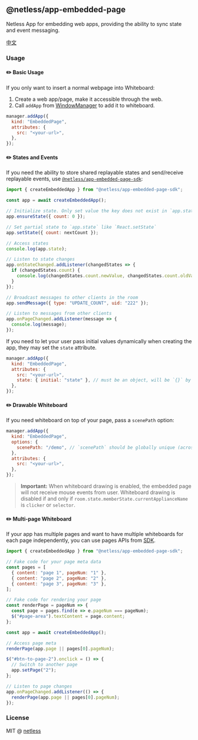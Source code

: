 ## @netless/app-embedded-page

Netless App for embedding web apps, providing the ability to sync state and event messaging.

[中文](./README-zh.md)

### Usage

#### ✏️ Basic Usage

If you only want to insert a normal webpage into Whiteboard:

1. Create a web app/page, make it accessible through the web.
2. Call `addApp` from [WindowManager](https://github.com/netless-io/window-manager) to add it to whiteboard.

```js
manager.addApp({
  kind: "EmbeddedPage",
  attributes: {
    src: "<your-url>",
  },
});
```

#### ✏️ States and Events

If you need the ability to store shared replayable states and send/receive replayable events, use [`@netless/app-embedded-page-sdk`](https://github.com/netless-io/netless-app/tree/master/packages/app-embedded-page-sdk):

```js
import { createEmbeddedApp } from "@netless/app-embedded-page-sdk";

const app = await createEmbeddedApp();

// Initialize state. Only set value the key does not exist in `app.state`
app.ensureState({ count: 0 });

// Set partial state to `app.state` like `React.setState`
app.setState({ count: nextCount });

// Access states
console.log(app.state);

// Listen to state changes
app.onStateChanged.addListener(changedStates => {
  if (changedStates.count) {
    console.log(changedStates.count.newValue, changedStates.count.oldValue);
  }
});

// Broadcast messages to other clients in the room
app.sendMessage({ type: "UPDATE_COUNT", uid: "222" });

// Listen to messages from other clients
app.onPageChanged.addListener(message => {
  console.log(message);
});
```

If you need to let your user pass initial values dynamically when creating the app, they may set the `state` attribute.

```js
manager.addApp({
  kind: "EmbeddedPage",
  attributes: {
    src: "<your-url>",
    state: { initial: "state" }, // must be an object, will be `{}` by default
  },
});
```

#### ✏️ Drawable Whiteboard

If you need whiteboard on top of your page, pass a `scenePath` option:

```js
manager.addApp({
  kind: "EmbeddedPage",
  options: {
    scenePath: "/demo", // `scenePath` should be globally unique (across apps).
  },
  attributes: {
    src: "<your-url>",
  },
});
```

> **Important:** When whiteboard drawing is enabled, the embedded page will not receive mouse events from user. Whiteboard drawing is disabled if and only if `room.state.memberState.currentApplianceName` is `clicker` or `selector`.

#### ✏️ Multi-page Whiteboard

If your app has multiple pages and want to have multiple whiteboards for each page independently, you can use pages APIs from [SDK](https://github.com/netless-io/netless-app/tree/master/packages/app-embedded-page-sdk).

```js
import { createEmbeddedApp } from "@netless/app-embedded-page-sdk";

// Fake code for your page meta data
const pages = [
  { content: "page 1", pageNum: "1" },
  { content: "page 2", pageNum: "2" },
  { content: "page 3", pageNum: "3" },
];

// Fake code for rendering your page
const renderPage = pageNum => {
  const page = pages.find(e => e.pageNum === pageNum);
  $("#page-area").textContent = page.content;
};

const app = await createEmbeddedApp();

// Access page meta
renderPage(app.page || pages[0].pageNum);

$("#btn-to-page-2").onclick = () => {
  // Switch to another page
  app.setPage("2");
};

// Listen to page changes
app.onPageChanged.addListener(() => {
  renderPage(app.page || pages[0].pageNum);
});
```

### License

MIT @ [netless](https://github.com/netless-io)
